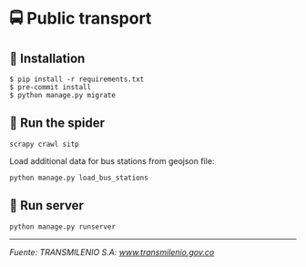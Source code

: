 # :oncoming_bus: Public transport

## :busstop: Installation

    $ pip install -r requirements.txt
    $ pre-commit install
    $ python manage.py migrate

## :bus: Run the spider

    scrapy crawl sitp

Load additional data for bus stations from geojson file:

    python manage.py load_bus_stations

## :roller_coaster: Run server

    python manage.py runserver

---

*Fuente: TRANSMILENIO S.A: www.transmilenio.gov.co*
